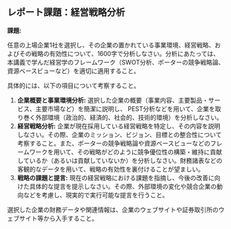 ## レポート課題：経営戦略分析

**課題:**

任意の上場企業1社を選択し、その企業の置かれている事業環境、経営戦略、およびその戦略の有効性について、1600字で分析しなさい。分析にあたっては、本講義で学んだ経営学のフレームワーク（SWOT分析、ポーターの競争戦略論、資源ベースビューなど）を適切に適用すること。

具体的には、以下の項目について考察すること。

1. **企業概要と事業環境分析:**  選択した企業の概要（事業内容、主要製品・サービス、主要市場など）を簡潔に説明し、 PEST分析などを用いて、企業を取り巻く外部環境（政治的、経済的、社会的、技術的環境）を分析しなさい。
2. **経営戦略分析:** 企業が現在採用している経営戦略を特定し、その内容を説明しなさい。その際、企業のミッション、ビジョン、目標との整合性について考察すること。また、ポーターの競争戦略論や資源ベースビューなどのフレームワークを用いて、その戦略がどのように競争優位性の構築・維持に貢献しているか（あるいは貢献していないか）を分析しなさい。財務諸表などの客観的なデータを用いて、戦略の有効性を裏付けることが望ましい。
3. **戦略の課題と提言:**  現在の経営戦略における課題を指摘し、今後の改善に向けた具体的な提言を提示しなさい。その際、外部環境の変化や競合企業の動向などを考慮し、現実的で実行可能な提言を行うこと。


選択した企業の財務データや関連情報は、企業のウェブサイトや証券取引所のウェブサイト等から入手すること。


